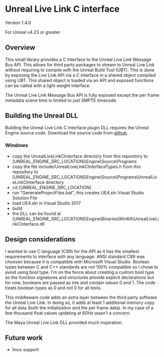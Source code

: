 # Unreal Live Link C interface
Version 1.4.0

For Unreal v4.23 or greater.

## Overview

This small library provides a C Interface to the Unreal Live Link Message Bus API.   This allows for third party packages to stream to Unreal Live Link without requiring to compile with the Unreal Build Tool (UBT).   This is done by exposing the Live Link API via a C interface in a shared object compiled using UBT.    This shared object is loaded via an API and exposed functions can be called with a light weight interface.

The Unreal Live Link Message Bus API is fully exposed except the per frame metadata scene time is limited to just SMPTE timecode.  

## Building the Unreal DLL

Building the Unreal Live Link C Interface plugin DLL requires the Unreal Engine source code.   Download the source code from [github](https://github.com/EpicGames/UnrealEngine).

### Windows

 * copy the UnrealLiveLinkCInterface directory from this repository to [UNREAL_ENGINE_SRC_LOCATION]\Engine\Source\Programs
 * copy the file include/UnrealLiveLinkCInterfaceTypes.h from this repository to [UNREAL_ENGINE_SRC_LOCATION]\Engine\Source\Programs\UnrealLiveLinkCInterface directory
 * cd [UNREAL_ENGINE_SRC_LOCATION]
 * run "GenerateProjectFiles.bat", this creates UE4.sln Visual Studio Solution File
 * load UE4.sln in Visual Studio 2017
 * build
 * the DLL can be found at [UNREAL_ENGINE_SRC_LOCATION]\Engine\Binaries\Win64\UnrealLiveLinkCInterface.dll

## Design considerations

I wanted to use C language (C89) for the API as it has the smallest requirements to interface with any language.   ANSI standard C89 was choosen because it is compatible with Microsoft Visual Studio.   Boolean types between C and C++ standards are not 100% compatible so I chose to avoid using bool type.   I'm on the fence about creating a custom bool type so the function signatures and structures provide explicit declarations but for now, booleans are passed as ints and contain values 0 and 1.   The code treats boolean types as 0 and not 0 for all tests.

This middleware code adds an extra layer between the third party software the Unreal Live Link.   In doing so, it adds at least 1 additional memory copy for all data (both the initialization and the per frame data).   In my case of a few thousand float values updating at 60Hz wasn't a concern.

The Maya Unreal Live Link DLL provided much inspiration.

## Future work

 * linux support

